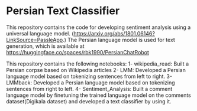 # Persian Text Classifier

This repository contains the code for developing sentiment analysis using a universal language model. (https://arxiv.org/abs/1801.06146?LinkSource=PassleApp.)
The Persian language model is used for text generation, which is available at https://huggingface.co/spaces/rbk1990/PersianChatRobot

This repository contains the following notebooks:
1- wikipedia_read: Built a Persian corpse based on Wikipedia articles
2- LMM: Developed a Persian language model based on tokenizing sentences from left to right. 
3- LMMback: Developed a Persian language model based on tokenizing sentences from right to left.
4- Sentiment_Analysis: Built a comment language model by finetuning the trained language model on the comments dataset(Digikala dataset) and developed a text classifier by using it.
